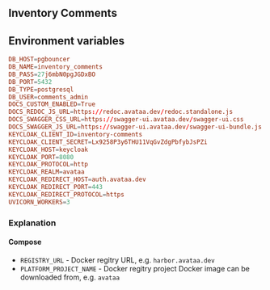 ## Inventory Comments

## Environment variables

```toml
DB_HOST=pgbouncer
DB_NAME=inventory_comments
DB_PASS=27j6mbN0pgJGDxBO
DB_PORT=5432
DB_TYPE=postgresql
DB_USER=comments_admin
DOCS_CUSTOM_ENABLED=True
DOCS_REDOC_JS_URL=https://redoc.avataa.dev/redoc.standalone.js
DOCS_SWAGGER_CSS_URL=https://swagger-ui.avataa.dev/swagger-ui.css
DOCS_SWAGGER_JS_URL=https://swagger-ui.avataa.dev/swagger-ui-bundle.js
KEYCLOAK_CLIENT_ID=inventory-comments
KEYCLOAK_CLIENT_SECRET=Lx9258P3y6THU11VqGvZdgPbfybJsPZi
KEYCLOAK_HOST=keycloak
KEYCLOAK_PORT=8080
KEYCLOAK_PROTOCOL=http
KEYCLOAK_REALM=avataa
KEYCLOAK_REDIRECT_HOST=auth.avataa.dev
KEYCLOAK_REDIRECT_PORT=443
KEYCLOAK_REDIRECT_PROTOCOL=https
UVICORN_WORKERS=3
```

### Explanation

#### Compose

- `REGISTRY_URL` - Docker regitry URL, e.g. `harbor.avataa.dev`
- `PLATFORM_PROJECT_NAME` - Docker regitry project Docker image can be downloaded from, e.g. `avataa`